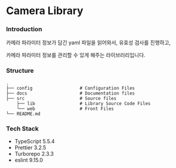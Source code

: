 # Camera Library

### Introduction

카메라 파라미터 정보가 담긴 yaml 파일을 읽어와서, 유효성 검사를 진행하고,

카메라 파라미터 정보를 관리할 수 있게 해주는 라이브러리입니다.

### Structure

```
.
├── config                  # Configuration Files
├── docs                    # Documentation files
├── src                     # Source files
    ├── lib                 # Library Source Code Files
    └── web                 # Front Files
└── README.md
```

### Tech Stack

- TypeScript 5.5.4
- Prettier 3.2.5
- Turborepo 2.3.3
- eslint 9.15.0

